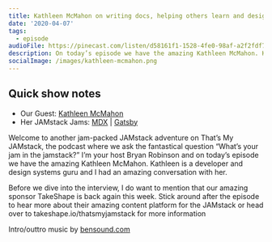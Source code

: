```yaml
---
title: Kathleen McMahon on writing docs, helping others learn and design systems
date: '2020-04-07'
tags:
  - episode
audioFile: https://pinecast.com/listen/d58161f1-1528-4fe0-98af-a2f2fdf7ed34.mp3
description: On today’s episode we have the amazing Kathleen McMahon. Kathleen is a developer and design systems guru.
socialImage: /images/kathleen-mcmahon.png
---
```


## Quick show notes

* Our Guest: [Kathleen McMahon](https://www.linkedin.com/in/resource11/)
* Her JAMstack Jams: [MDX](https://mdxjs.com/) | [Gatsby](https://gatsbyjs.com)

Welcome to another jam-packed JAMstack adventure on That’s My JAMstack, the podcast where we ask the fantastical question “What’s your jam in the jamstack?” I’m your host Bryan Robinson and on today’s episode we have the amazing Kathleen McMahon. Kathleen is a developer and design systems guru and I had an amazing conversation with her.

Before we dive into the interview, I do want to mention that our amazing sponsor TakeShape is back again this week. Stick around after the episode to hear more about their amazing content platform for the JAMstack or head over to takeshape.io/thatsmyjamstack for more information


Intro/outtro music by [bensound.com](https://bensound.com)